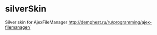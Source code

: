 silverSkin
==========

Silver skin for AjexFileManager http://demphest.ru/ru/programming/ajex-filemanager/